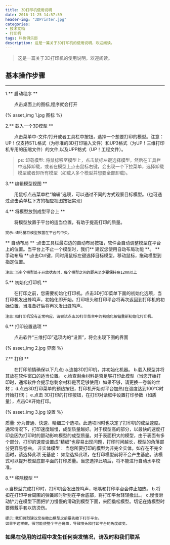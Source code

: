 ```yaml
---
title: 3D打印机使用说明
date: 2016-11-25 14:57:59
header-img: "3DPrinter.jpg"
categories: 
- 技术文档
- 打印机
tags: 科协俱乐部
description: 这是一篇关于3D打印机的使用说明，欢迎阅读。
---
```

> 这是一篇关于3D打印机的使用说明，欢迎阅读。

<!-- more -->

## 基本操作步骤
***
1.** 启动程序 **

&emsp;&emsp;点击桌面上的图标,程序就会打开

{% asset_img 1.jpg 图标 %}

2.** 载入一个3D模型 **

&emsp;&emsp;点击菜单中-文件/打开或者工具栏中按钮，选择一个想要打印的模型。注意：UP！仅支持STL格式（为标准的3D打印输入文件）和UP3格式（为UP！三维打印机专用的压缩文件）的文件,以及UPP格式（UP！工程文件）。

>  ps: 卸载模型:
> 将鼠标移至模型上，点击鼠标左键选择模型，然后在工具栏中选择卸载，或者在模型上点击鼠标右键，会出现一个下拉菜单，选择卸载模型或者卸所有模型（如载入多个模型并想要全部卸载)。</p>

3.** 编辑模型视图 **

&emsp;&emsp;用鼠标点击菜单栏“编辑”选项，可以通过不同的方式观察目标模型。（也可通过点击菜单栏下方的相应视图按钮实现）

4.** 将模型放到成型平台上 **

&emsp;&emsp;将模型放置于平台的适当位置，有助于提高打印的质量。

```cash
提示:请尽量将模型放置在平台的中央。
```
** 自动布局 ** :点击工具栏最右边的自动布局按钮，软件会自动调整模型在平台上的位置。当平台上不止一个模型时，我们** 建议您使用自动布局功能 **。
** 手动布局 **:点击Ctrl键，同时用鼠标左键选择目标模型，移动鼠标，拖动模型到指定位置。

```cash
注意:当多个模型处于开放状态时，每个模型之间的距离至少要保持在12mm以上
```

5.** 初始化打印机 **

&emsp;&emsp;在打印之前，您需要初始化打印机。点击3D打印菜单下面的初始化选项，当打印机发出蜂鸣声，初始化即开始。打印喷头和打印平台将再次返回到打印机的初始位置，当准备好后将再次发出蜂鸣声。

```cash
注意:如打印机没有正常响应，请尝试点击3D打印菜单中的初始化按钮重新初始化打印机。
```

6.** 打印设置选项 **

&emsp;&emsp;点击软件“三维打印”选项内的“设置”，将会出现下图的界面

{% asset_img 2.jpg 界面 %}

7.** 打印 **

&emsp;&emsp;在打印前情确保以下几点:
a.连接3D打印机，并初始化机器。
b.载入模型并将其放在软件窗口的适当位置。
c.检查剩余材料是否足够打印此模型（当您开始打印时，通常软件会提示您剩余材料是否足够使用）如果不够，请更换一卷新的丝材；
d.点击3D打印菜单的预热按钮，打印机开始对平台加热(在温度达到100℃时开始打印)；
e.点击 3D打印的打印按钮，在打印对话框中设置打印参数（如质量），点击OK开始打印。

{% asset_img 3.jpg 设置 %}

> <p align="left">
质量:
分为普通、快速、精细三个选项。此选项同时也决定了打印机的成型速度。
通常情况下，打印速度越慢，成型质量越好。对于模型高的部分，以最快的速度打印会因为打印时的颤动影响模型的成型质量。对于表面积大的模型，由于表面有多个部分，打印的速度设置成“精细”也容易出现问题，打印时间越长，模型的角落部分更容易卷曲。
非实体模型：
当您所要打印的模型为非完全实体，如存在不完全面时，请选择此项
无基底：
如您选择此项，在打印模型前将不会产生基底。该模式可以提升模型底部平面的打印质量。当您选择此项后，将不能进行自动水平校准。</p>

8.** 移除模型 **

a.当模型完成打印时，打印机会发出蜂鸣声，喷嘴和打印平台会停止加热。
b.将扣在打印平台周围的弹簧顺时针别在平台底部，将打印平台轻轻撤出。。
c.慢慢滑动铲刀在模型下面把铲刀慢慢的滑动到模型下面，来回撬松模型。切记在撬模型时要佩戴手套以防烫伤。

```cash
提示:我们强烈建议您在撤出模型之前要先撤下打印平台。
如果不这样做，很可能使整个平台弯曲，导致喷头和打印平台的角度改变。
```


### 如果在使用的过程中发生任何突发情况，请及时和我们联系
